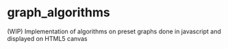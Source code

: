 # graph_algorithms
(WIP) Implementation of algorithms on preset graphs done in javascript and displayed on HTML5 canvas
